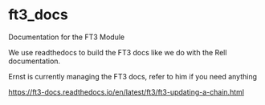 # ft3_docs
Documentation for the FT3 Module

We use readthedocs to build the FT3 docs like we do with the Rell documentation.

Ernst is currently managing the FT3 docs, refer to him if you need anything

https://ft3-docs.readthedocs.io/en/latest/ft3/ft3-updating-a-chain.html
